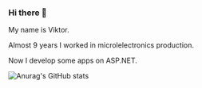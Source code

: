 ### Hi there 👋
My name is Viktor.

Almost 9 years I worked in microlelectronics production.

Now I develop some apps on ASP.NET.


![Anurag's GitHub stats](https://github-readme-stats.vercel.app/api?username=VityaAnimato&show_icons=true&theme=transparent)


<!--
**VityaAnimato/VityaAnimato** is a ✨ _special_ ✨ repository because its `README.md` (this file) appears on your GitHub profile.

Here are some ideas to get you started:

- 🔭 I’m currently working on ...
- 🌱 I’m currently learning ...
- 👯 I’m looking to collaborate on ...
- 🤔 I’m looking for help with ...
- 💬 Ask me about ...
- 📫 How to reach me: ...
- 😄 Pronouns: ...
- ⚡ Fun fact: ...
-->
